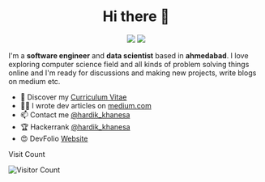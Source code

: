 <h1 align="center">Hi there 👋</h1>


<!-- **Hardikkhanesa/Hardikkhanesa** is a ✨ _special_ ✨ repository because its `README.md` (this file) appears on your GitHub profile.

Here are some ideas to get you started:

- 🔭 I’m currently working on python based projects.i am also exploring various field of computer science with great passion.
- 🌱 I’m currently learning 
- 👯 I’m looking to collaborate on ...
- 🤔 I’m looking for help with ...
- 💬 Ask me about ...
- 📫 How to reach me: ...
- 😄 Pronouns: ...
- ⚡ Fun fact: ...

-->


<p align="center">
  <a href="https://twitter.com/hardik_khanesa"><img src="https://img.shields.io/badge/twitter-%231DA1F2.svg?&style=for-the-badge&logo=twitter&logoColor=white" /></a> 
  <a href="https://www.linkedin.com/in/hardik-khanesa"><img src="https://img.shields.io/badge/linkedin-%230077B5.svg?&style=for-the-badge&logo=linkedin&logoColor=white" /></a>
</p>

I'm a __software engineer__ and __data scientist__ based in __ahmedabad__. I love exploring computer science field and all kinds of problem solving things online and I'm ready for discussions and making new projects, write blogs on medium etc.

<!--* 💼 Currently working at [Seald](https://www.seald.io) <br/>-->
* 🔖 Discover my [Curriculum Vitae](https://www.slideshare.net/Hardikkhanesa/hardik-khanesa-resume20052020/Hardikkhanesa/hardik-khanesa-resume20052020)<br/>
* ✍🏻 I wrote dev articles on [medium.com](https://medium.com/@hardikkhanesa) <br/>
* 📫 Contact me [@hardik_khanesa](https://twitter.com/hardik_khanesa)
* 🏆 Hackerrank [@hardik_khanesa](https://www.hackerrank.com/hardik_khanesa)
* 😍 DevFolio [Website](https://hardikkhanesa.github.io/#/)

<!--![Visitors](https://visitor-badge.glitch.me/badge?page_id=Hardikkhanesa.Hardikkhanesa)-->
<!-- I have used https://hits.dwyl.com/ for hits-->
<!--[![HitCount](http://hits.dwyl.com/Hardikkhanesa/Hardikkhanesa.svg)](http://hits.dwyl.com/Hardikkhanesa/Hardikkhanesa)-->
Visit Count

![Visitor Count](https://profile-counter.glitch.me/Hardikkhanesa/count.svg)
